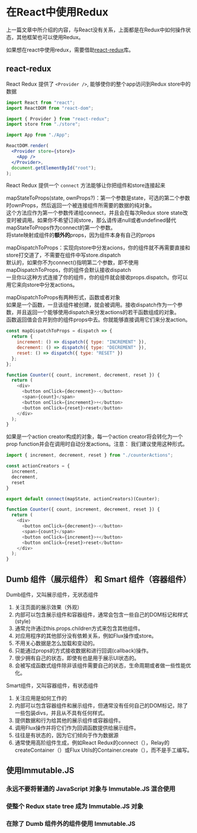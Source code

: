 # 在React中使用Redux

上一篇文章中所介绍的内容，与React没有关系，上面都是在Redux中如何操作状态，其他框架也可以使用Redux。

如果想在react中使用redux，需要借助<u>react-redux</u>库。

## react-redux
React Redux 提供了 `<Provider />`, 能够使你的整个app访问到Redux store中的数据
```jsx
import React from "react";
import ReactDOM from "react-dom";

import { Provider } from "react-redux";
import store from "./store";

import App from "./App";

ReactDOM.render(
  <Provider store={store}>
    <App />
  </Provider>,
  document.getElementById("root");
);
```

React Redux 提供一个 `connect` 方法能够让你把组件和store连接起来

mapStateToProps(state, ownProps?)：第一个参数是state，可选的第二个参数时ownProps，然后返回一个被连接组件所需要的数据的纯对象。  
这个方法应作为第一个参数传递给connect，并且会在每次Redux store state改变时被调用。如果你不希望订阅store，那么请传递null或者undefined替代mapStateToProps作为connect的第一个参数。  
将state映射成组件的<b>额外的</b>props，因为组件本身有自己的props

mapDispatchToProps：实现向store中分发acions，你的组件就不再需要直接和store打交道了，不需要在组件中写store.dispatch  
默认的，如果你不为connect()指明第二个参数，即不使用mapDispatchToProps，你的组件会默认接收dispatch  
一旦你以这种方式连接了你的组件，你的组件就会接收props.dispatch。你可以用它来向store中分发actions。

mapDispatchToProps有两种形式，函数或者对象  
如果是一个函数，一旦该组件被创建，就会被调用。接收dispatch作为一个参数，并且返回一个能够使用dispatch来分发actions的若干函数组成的对象。  
函数返回值会合并到你的组件props中去。你就能够直接调用它们来分发action。
```js
const mapDispatchToProps = dispatch => {
  return {
    increment: () => dispatch({ type: "INCREMENT" }),
    decrement: () => dispatch({ type: "DECREMENT" }),
    reset: () => dispatch({ type: "RESET" })
  };
};

function Counter({ count, increment, decrement, reset }) {
  return (
    <div>
      <button onClick={decrement}>-</button>
      <span>{count}</span>
      <button onClick={increment}>+</button>
      <button onClick={reset}>reset</button>
    </div>
  );
}
```  
如果是一个action creator构成的对象，每一个action creator将会转化为一个prop function并会在调用时自动分发actions。注意： 我们建议使用这种形式。
```js
import { increment, decrement, reset } from "./counterActions";

const actionCreators = {
  increment,
  decrement,
  reset
}

export default connect(mapState, actionCreators)(Counter);

function Counter({ count, increment, decrement, reset }) {
  return (
    <div>
      <button onClick={decrement}>-</button>
      <span>{count}</span>
      <button onClick={increment}>+</button>
      <button onClick={reset}>reset</button>
    </div>
  );
}
```

## Dumb 组件（展示组件） 和 Smart 组件（容器组件）
Dumb组件，又叫展示组件，无状态组件
1. 关注页面的展示效果（外观）
2. 内部可以包含展示组件和容器组件，通常会包含一些自己的DOM标记和样式(style)
3. 通常允许通过this.props.children方式来包含其他组件。
4. 对应用程序的其他部分没有依赖关系，例如Flux操作或store。
5. 不用关心数据是怎么加载和变动的。
6. 只能通过props的方式接收数据和进行回调(callback)操作。
7. 很少拥有自己的状态，即使有也是用于展示UI状态的。
8. 会被写成函数式组件除非该组件需要自己的状态，生命周期或者做一些性能优化。

Smart组件，又叫容器组件，有状态组件
1. 关注应用是如何工作的
2. 内部可以包含容器组件和展示组件，但通常没有任何自己的DOM标记，除了一些包装divs，并且从不具有任何样式。
3. 提供数据和行为给其他的展示组件或容器组件。
4. 调用Flux操作并将它们作为回调函数提供给展示组件。
5. 往往是有状态的，因为它们倾向于作为数据源
6. 通常使用高阶组件生成，例如React Redux的connect（），Relay的createContainer（）或Flux Utils的Container.create（），而不是手工编写。

## 使用Immutable.JS
### 永远不要将普通的 JavaScript 对象与 Immutable.JS 混合使用

### 使整个 Redux state tree 成为 Immutable.JS 对象

### 在除了 Dumb 组件外的组件使用 Immutable.JS
